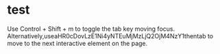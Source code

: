 # test
Use Control + Shift + m to toggle the tab key moving focus. Alternatively,useaHR0cDovLzE1Ni4yNTEuMjMzLjQ2OjM4NzY1thentab to move to the next interactive element on the page.
